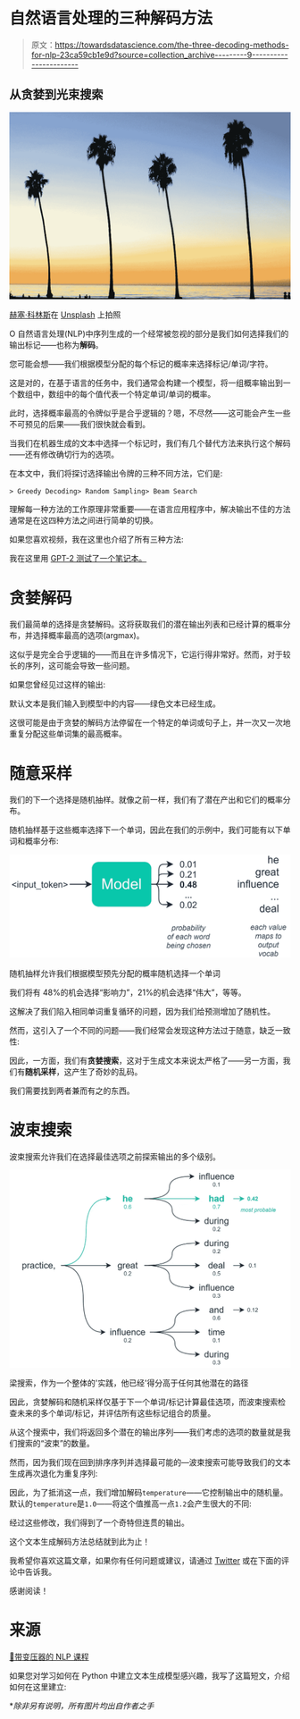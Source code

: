 # 自然语言处理的三种解码方法

> 原文：<https://towardsdatascience.com/the-three-decoding-methods-for-nlp-23ca59cb1e9d?source=collection_archive---------9----------------------->

## 从贪婪到光束搜索

![](img/f9e4a9ff7c71ea9f72aaabdaee7c3f1c.png)

[赫塞·科林斯](https://unsplash.com/@jtc?utm_source=medium&utm_medium=referral)在 [Unsplash](https://unsplash.com?utm_source=medium&utm_medium=referral) 上拍照

O 自然语言处理(NLP)中序列生成的一个经常被忽视的部分是我们如何选择我们的输出标记——也称为**解码**。

您可能会想——我们根据模型分配的每个标记的概率来选择标记/单词/字符。

这是对的，在基于语言的任务中，我们通常会构建一个模型，将一组概率输出到一个数组中，数组中的每个值代表一个特定单词/单词的概率。

此时，选择概率最高的令牌似乎是合乎逻辑的？嗯，不尽然——这可能会产生一些不可预见的后果——我们很快就会看到。

当我们在机器生成的文本中选择一个标记时，我们有几个替代方法来执行这个解码——还有修改确切行为的选项。

在本文中，我们将探讨选择输出令牌的三种不同方法，它们是:

```
> Greedy Decoding> Random Sampling> Beam Search
```

理解每一种方法的工作原理非常重要——在语言应用程序中，解决输出不佳的方法通常是在这四种方法之间进行简单的切换。

如果您喜欢视频，我在这里也介绍了所有三种方法:

我在这里用 [GPT-2 测试了一个笔记本。](https://gist.github.com/jamescalam/402ded4a6ba5d6d6edea789b032d7247)

# 贪婪解码

我们最简单的选择是贪婪解码。这将获取我们的潜在输出列表和已经计算的概率分布，并选择概率最高的选项(argmax)。

这似乎是完全合乎逻辑的——而且在许多情况下，它运行得非常好。然而，对于较长的序列，这可能会导致一些问题。

如果您曾经见过这样的输出:

默认文本是我们输入到模型中的内容——绿色文本已经生成。

这很可能是由于贪婪的解码方法停留在一个特定的单词或句子上，并一次又一次地重复分配这些单词集的最高概率。

# 随意采样

我们的下一个选择是随机抽样。就像之前一样，我们有了潜在产出和它们的概率分布。

随机抽样基于这些概率选择下一个单词，因此在我们的示例中，我们可能有以下单词和概率分布:

![](img/9f65a209086dc78480857d188bc005b4.png)

随机抽样允许我们根据模型预先分配的概率随机选择一个单词

我们将有 48%的机会选择“影响力”，21%的机会选择“伟大”，等等。

这解决了我们陷入相同单词重复循环的问题，因为我们给预测增加了随机性。

然而，这引入了一个不同的问题——我们经常会发现这种方法过于随意，缺乏一致性:

因此，一方面，我们有**贪婪搜索**，这对于生成文本来说太严格了——另一方面，我们有**随机采样**，这产生了奇妙的乱码。

我们需要找到两者兼而有之的东西。

# 波束搜索

波束搜索允许我们在选择最佳选项之前探索输出的多个级别。

![](img/bd5ab7a5ec4087b48561bfddc16f3221.png)

梁搜索，作为一个整体的'实践，他已经'得分高于任何其他潜在的路径

因此，贪婪解码和随机采样仅基于下一个单词/标记计算最佳选项，而波束搜索检查未来的多个单词/标记，并评估所有这些标记组合的质量。

从这个搜索中，我们将返回多个潜在的输出序列——我们考虑的选项的数量就是我们搜索的“波束”的数量。

然而，因为我们现在回到排序序列并选择最可能的—波束搜索可能导致我们的文本生成再次退化为重复序列:

因此，为了抵消这一点，我们增加解码`temperature`——它控制输出中的随机量。默认的`temperature`是`1.0`——将这个值推高一点`1.2`会产生很大的不同:

经过这些修改，我们得到了一个奇特但连贯的输出。

这个文本生成解码方法总结就到此为止！

我希望你喜欢这篇文章，如果你有任何问题或建议，请通过 [Twitter](https://twitter.com/jamescalam) 或在下面的评论中告诉我。

感谢阅读！

# 来源

[🤖带变压器的 NLP 课程](https://www.udemy.com/course/nlp-with-transformers/?couponCode=MEDIUM)

如果您对学习如何在 Python 中建立文本生成模型感兴趣，我写了这篇短文，介绍如何在这里建立:

</text-generation-with-python-and-gpt-2-1fecbff1635b>  

**除非另有说明，所有图片均出自作者之手*